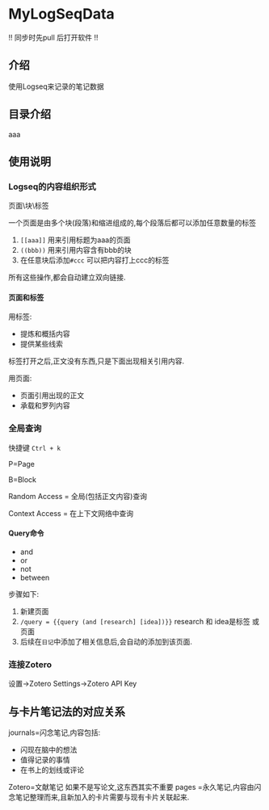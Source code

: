 # MyLogSeqData
!! 同步时先pull 后打开软件 !!
## 介绍
使用Logseq来记录的笔记数据

## 目录介绍
aaa

## 使用说明

### Logseq的内容组织形式

页面\块\标签

一个页面是由多个块(段落)和缩进组成的,每个段落后都可以添加任意数量的标签

1.  `[[aaa]]` 用来引用标题为aaa的页面
2.  `((bbb))` 用来引用内容含有bbb的块
3.  在任意块后添加`#ccc` 可以把内容打上ccc的标签

所有这些操作,都会自动建立双向链接.

#### 页面和标签
用标签:
- 提炼和概括内容
- 提供某些线索

标签打开之后,正文没有东西,只是下面出现相关引用内容.

用页面:
- 页面引用出现的正文
- 承载和罗列内容


### 全局查询

快捷键 `Ctrl + k`

P=Page

B=Block

Random Access = 全局(包括正文内容)查询

Context Access = 在上下文网络中查询

#### Query命令
- and
- or
- not
- between

步骤如下:
1. 新建页面
2. `/query = {{query (and [research] [idea])}}` research 和 idea是标签 或 页面
3. 后续在`日记`中添加了相关信息后,会自动的添加到该页面.

### 连接Zotero

设置->Zotero Settings->Zotero API Key

## 与卡片笔记法的对应关系

journals=闪念笔记,内容包括:
- 闪现在脑中的想法
- 值得记录的事情
- 在书上的划线或评论

Zotero=文献笔记 如果不是写论文,这东西其实不重要
pages =永久笔记,内容由闪念笔记整理而来,且新加入的卡片需要与现有卡片关联起来.
